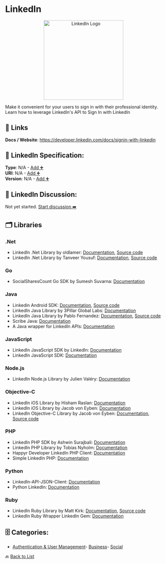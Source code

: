 # LinkedIn
<p align="center">
    <img width="256" src="https://raw.githubusercontent.com/apis-list/apis-list/main/apis/linkedin/logo_256x256.png" alt="LinkedIn Logo"/>
</p>
Make it convenient for your users to sign in with their professional identity. Learn how to leverage LinkedIn's API to Sign In with LinkedIn

##  🔗 Links
**Docs / Website**: https://developer.linkedin.com/docs/signin-with-linkedin

## 🧬 LinkedIn Specification:
**Type**: N/A - [Add ➕](https://github.com/apis-list/apis-list/edit/main/apis.yaml#L11311)  
**URI**: N/A - [Add ➕](https://github.com/apis-list/apis-list/edit/main/apis.yaml#L11311)  
**Version**: N/A - [Add ➕](https://github.com/apis-list/apis-list/edit/main/apis.yaml#L11311)

## 💬 LinkedIn Discussion:
Not yet started. [Start discussion ➡️](https://github.com/apis-list/apis-list/discussions/new)

## 🗂️ Libraries
### .Net
- LinkedIn .Net Library by oldlamer: [Documentation](https://www.nuget.org/packages/LinkedIn.NET/), [Source code](http://sourceforge.net/projects/linkedinnet/)
- LinkedIn .Net Library by Tanveer Yousuf: [Documentation](https://www.nuget.org/packages/LinkedIn/), [Source code](https://github.com/tanveery/linkedin-net)
### Go
- SocialSharesCount Go SDK by Sumesh Suvarna: [Documentation](https://github.com/gssumesh/socialsharescount)
### Java
- Linkedin Android SDK: [Documentation](https://developer.linkedin.com/), [Source code](https://developer.linkedin.com/docs/android-sdk)
- LinkedIn Java Library by 3Pillar Global Labs: [Documentation](https://github.com/3pillarlabs/socialauth)
-  LinkedIn Java Library by Pablo Fernandez: [Documentation](https://developer-programs.linkedin.com/documents/libraries-and-tools), [Source code](https://github.com/fernandezpablo85/scribe-java/blob/master/src/test/java/org/scribe/examples/LinkedInExample.java)
- Scribe Java: [Documentation](https://github.com/fernandezpablo85/scribe-java)
- A Java wrapper for LinkedIn APIs: [Documentation](http://code.google.com/p/linkedin-j/)
### JavaScript
- LinkedIn JavaScript SDK by LinkedIn: [Documentation](https://developer.linkedin.com/docs/getting-started-js-sdk)
- LinkedIn JavaScript SDK: [Documentation](https://developer.linkedin.com/documents/libraries-and-tools)
### Node.js
- LinkedIn Node.js Library by Julien Valéry: [Documentation](https://github.com/darul75/node-linked-in)
### Objective-C
- LinkedIn iOS Library by Hisham Raslan: [Documentation](https://github.com/HishamRaslan/IOS-LinkedIn-Authentication-Library-)
- LinkedIn iOS Library by Jacob von Eyben: [Documentation](https://github.com/jeyben/IOSLinkedInAPI)
- LinkedIn Objective-C Library by Jacob von Eyben: [Documentation](https://github.com/jeyben/IOSLinkedInAPI/blob/master/README.md), [Source code](https://github.com/jeyben/IOSLinkedInAPI)
### PHP
- LinkedIn PHP SDK by Ashwin Surajbali: [Documentation](https://github.com/ashwinks/PHP-LinkedIn-SDK)
- LinkedIn PHP Library by Tobias Nyholm: [Documentation](https://github.com/Happyr/LinkedIn-API-client)
- Happyr Developer LinkedIn PHP Client: [Documentation](http://developer.happyr.com/libraries/linkedin-php-client)
- Simple LinkedIn PHP: [Documentation](https://code.google.com/p/simple-linkedinphp/)
### Python
- LinkedIn-API-JSON-Client: [Documentation](https://github.com/mattsnider/LinkedIn-API-JSON-Client)
- Python LinkedIn: [Documentation](https://github.com/ozgur/python-linkedin)
### Ruby
- LinkedIn Ruby Library by Matt Kirk: [Documentation](https://rubygems.org/gems/linkedin/versions/1.0.0), [Source code](https://github.com/hexgnu/linkedin)
- LinkedIn Ruby Wrapper LinkedIn Gem: [Documentation](https://github.com/hexgnu/linkedin)


## 🗄️ Categories:
- [Authentication & User Management](https://github.com/apis-list/apis-list#authentication--user-management-)- [Business](https://github.com/apis-list/apis-list#business-)- [Social](https://github.com/apis-list/apis-list#social-)

🔙  [Back to List](https://github.com/apis-list/apis-list)
